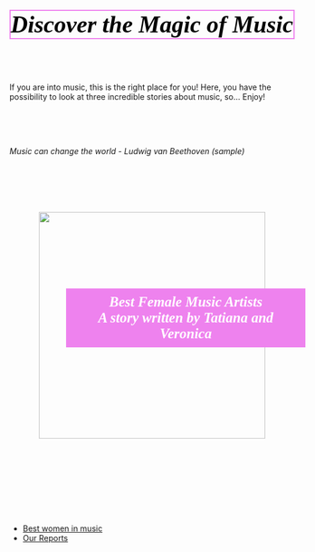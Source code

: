 <html>
<head>
<style>
h1 {
  color: black; 
  font-family: Times new Roman;
  font-size: 300%;
  font-style: italic;
  border:2px solid violet;
  text-align: center

}


p {
  color: black;
  font-family: Times News Romans;
  font-size: 170%;
  text-align: center
 

}

cite {
  color: black; 
  font-style: Italic; 
  text-align: center;
  font-weight: bold; 
  font-size:70%


</style>

</head>
<body>

<br>

<h1>Discover the Magic of Music</h1>
<br>
<br>

<p>If you are into music, this is the right place for you! Here, you have the possibility to look at three incredible stories about music, so... Enjoy!</p>

<br>
<br>
<br>

<p><cite> Music can change the world -  Ludwig van Beethoven (sample) </cite>

<br>




<html>
<head>

<style>
.text-overlay {
    position: relative;   
    width: 100%;  
}
h4 {
    position: absolute;
    color: white;
    font: bold 25px Georgia;
    padding:10px;       
    top: 100px;
    left: 100px;
    right: 100px;
    width: 80%;
    font-style: italic;
    background-color: violet 
}

</style>

<stile>


</stile>


<br>
<br>
<br>
<br>
<br>


<div align="center">
<div class="text-overlay">
<img src="https://i.pinimg.com/564x/bc/98/18/bc98186d61994d87392f0e8fd4465fb3.jpg" weight="400" height="400"/>



<h4>Best Female Music Artists<br/> A story written by Tatiana and Veronica</h4>
</div>
</div>



<br>
<br>
<br>
<br>
<br>
<br>
<br>
<br>

</head>

</html>

<ul>
  <li><a href="https://veronicacopparoni.github.io/Best-women-in-music">Best women in music</a></li>
  <li><a href="https://veronicacopparoni.github.io/Reports">Our Reports</a></li>
</ul>
